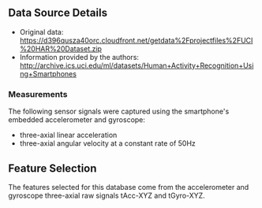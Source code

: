 ## Data Source Details
* Original data: https://d396qusza40orc.cloudfront.net/getdata%2Fprojectfiles%2FUCI%20HAR%20Dataset.zip
* Information provided by the authors: http://archive.ics.uci.edu/ml/datasets/Human+Activity+Recognition+Using+Smartphones
### Measurements
The following sensor signals were captured using the smartphone's embedded accelerometer and gyroscope:
* three-axial linear acceleration
* three-axial angular velocity at a constant rate of 50Hz
## Feature Selection
The features selected for this database come from the accelerometer and gyroscope three-axial raw signals tAcc-XYZ and tGyro-XYZ. 
